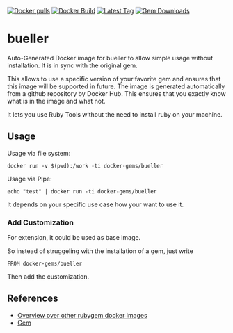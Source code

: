 [![Docker pulls](https://img.shields.io/docker/pulls/rubygem/bueller.svg)](https://hub.docker.com/r/rubygem/bueller/)
[![Docker Build](https://img.shields.io/docker/automated/rubygem/bueller.svg)](https://hub.docker.com/r/rubygem/bueller/)
[![Latest Tag](https://img.shields.io/github/tag/docker-rubygem/bueller.svg)](https://hub.docker.com/r/rubygem/bueller/)
[![Gem Downloads](https://img.shields.io/gem/dt/bueller.svg)](https://rubygems.org/gems/bueller/)
# bueller

Auto-Generated Docker image for bueller to allow simple usage without installation.
It is in sync with the original gem.

This allows to use a specific version of your favorite gem and ensures that this image will be supported in future.
The image is generated automatically from a github repository by Docker Hub.
This ensures that you exactly know what is in the image and what not.

It lets you use Ruby Tools without the need to install ruby on your machine.

## Usage

Usage via file system:

`docker run -v $(pwd):/work -ti docker-gems/bueller`

Usage via Pipe:

`echo "test" | docker run -ti docker-gems/bueller`

It depends on your specific use case how your want to use it.

### Add Customization

For extension, it could be used as base image.

So instead of struggeling with the installation of a gem, just write

`FROM docker-gems/bueller`

Then add the customization.

## References

 - [Overview over other rubygem docker images](https://github.com/thinkbot/docker-rubygem)
 - [Gem](https://rubygems.org/gems/bueller/)
